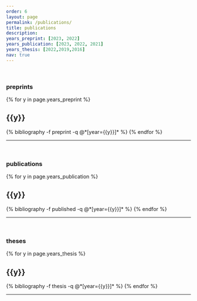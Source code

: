 ```yaml
---
order: 6
layout: page
permalink: /publications/
title: publications
description: 
years_preprint: [2023, 2022]
years_publication: [2023, 2022, 2021]
years_thesis: [2022,2019,2016]
nav: true
---
```

&nbsp;
### preprints

<div class="publications">

{% for y in page.years_preprint %}
  <h2 class="year">{{y}}</h2>
  {% bibliography -f preprint -q @*[year={{y}}]* %}
{% endfor %}
</div>

---

&nbsp;


### publications

<div class="publications">

{% for y in page.years_publication %}
  <h2 class="year">{{y}}</h2>
  {% bibliography -f published -q @*[year={{y}}]* %}
{% endfor %}
</div>


___

&nbsp;


### theses

<div class="publications">

{% for y in page.years_thesis %}
  <h2 class="year">{{y}}</h2>
  {% bibliography -f thesis -q @*[year={{y}}]* %}
{% endfor %}
</div>

___